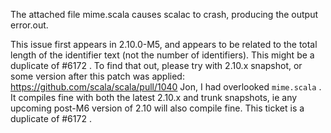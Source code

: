 The attached file mime.scala causes scalac to crash, producing the output error.out.

This issue first appears in 2.10.0-M5, and appears to be related to the total length of the identifier text (not the number of identifiers).
This might be a duplicate of #6172 . To find that out, please try with 2.10.x snapshot, or some version after this patch was applied: https://github.com/scala/scala/pull/1040 
Jon, I had overlooked `mime.scala` . It compiles fine with both the latest 2.10.x and trunk snapshots, ie any upcoming post-M6 version of 2.10 will also compile fine. This ticket is a duplicate of #6172 .
